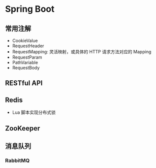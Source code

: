 # Spring Boot

## 常用注解

- CookieValue
- RequestHeader
- RequestMapping: 灵活映射，或具体的 HTTP 请求方法对应的 Mapping
- RequestParam
- PathVariable
- RequestBody

## RESTful API

## Redis

- Lua 脚本实现分布式锁

## ZooKeeper

## 消息队列

### RabbitMQ
